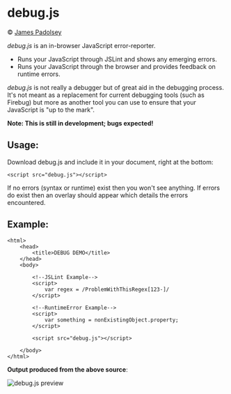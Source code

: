debug.js
===

&copy; [James Padolsey](http://james.padolsey.com)

*debug.js* is an in-browser JavaScript error-reporter.

 * Runs your JavaScript through JSLint and shows any emerging errors.
 * Runs your JavaScript through the browser and provides feedback on runtime errors.
 
*debug.js* is not really a debugger but of great aid in the debugging process. It's not meant as a replacement for current debugging tools (such as Firebug) but more as another tool you can use to ensure that your JavaScript is "up to the mark".

**Note: This is still in development; bugs expected!**

Usage:
---

Download debug.js and include it in your document, right at
the bottom:

    <script src="debug.js"></script>

If no errors (syntax or runtime) exist then you won't see anything. If errors do exist then an overlay should appear which details the errors encountered.

Example:
---

    <html>
        <head>
            <title>DEBUG DEMO</title>
        </head>
        <body>
            
            <!--JSLint Example-->
            <script>
                var regex = /ProblemWithThisRegex[123-]/
            </script>
            
            <!--RuntimeError Example-->
            <script>
                var something = nonExistingObject.property;
            </script>
            
            <script src="debug.js"></script>
            
        </body>
    </html>

**Output produced from the above source**:

![debug.js preview](http://img44.imageshack.us/img44/1272/debug.png)